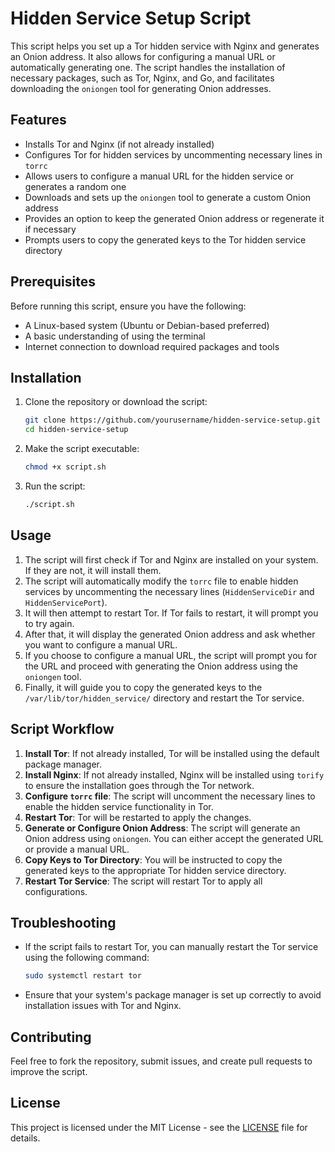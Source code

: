 # Hidden Service Setup Script

This script helps you set up a Tor hidden service with Nginx and generates an Onion address. It also allows for configuring a manual URL or automatically generating one. The script handles the installation of necessary packages, such as Tor, Nginx, and Go, and facilitates downloading the `oniongen` tool for generating Onion addresses.

## Features

- Installs Tor and Nginx (if not already installed)
- Configures Tor for hidden services by uncommenting necessary lines in `torrc`
- Allows users to configure a manual URL for the hidden service or generates a random one
- Downloads and sets up the `oniongen` tool to generate a custom Onion address
- Provides an option to keep the generated Onion address or regenerate it if necessary
- Prompts users to copy the generated keys to the Tor hidden service directory

## Prerequisites

Before running this script, ensure you have the following:

- A Linux-based system (Ubuntu or Debian-based preferred)
- A basic understanding of using the terminal
- Internet connection to download required packages and tools

## Installation

1. Clone the repository or download the script:

   ```bash
   git clone https://github.com/yourusername/hidden-service-setup.git
   cd hidden-service-setup
   ```

2. Make the script executable:

   ```bash
   chmod +x script.sh
   ```

3. Run the script:

   ```bash
   ./script.sh
   ```

## Usage

1. The script will first check if Tor and Nginx are installed on your system. If they are not, it will install them.
2. The script will automatically modify the `torrc` file to enable hidden services by uncommenting the necessary lines (`HiddenServiceDir` and `HiddenServicePort`).
3. It will then attempt to restart Tor. If Tor fails to restart, it will prompt you to try again.
4. After that, it will display the generated Onion address and ask whether you want to configure a manual URL.
5. If you choose to configure a manual URL, the script will prompt you for the URL and proceed with generating the Onion address using the `oniongen` tool.
6. Finally, it will guide you to copy the generated keys to the `/var/lib/tor/hidden_service/` directory and restart the Tor service.

## Script Workflow

1. **Install Tor**: If not already installed, Tor will be installed using the default package manager.
2. **Install Nginx**: If not already installed, Nginx will be installed using `torify` to ensure the installation goes through the Tor network.
3. **Configure `torrc` file**: The script will uncomment the necessary lines to enable the hidden service functionality in Tor.
4. **Restart Tor**: Tor will be restarted to apply the changes.
5. **Generate or Configure Onion Address**: The script will generate an Onion address using `oniongen`. You can either accept the generated URL or provide a manual URL.
6. **Copy Keys to Tor Directory**: You will be instructed to copy the generated keys to the appropriate Tor hidden service directory.
7. **Restart Tor Service**: The script will restart Tor to apply all configurations.

## Troubleshooting

- If the script fails to restart Tor, you can manually restart the Tor service using the following command:

   ```bash
   sudo systemctl restart tor
   ```

- Ensure that your system's package manager is set up correctly to avoid installation issues with Tor and Nginx.

## Contributing

Feel free to fork the repository, submit issues, and create pull requests to improve the script.

## License

This project is licensed under the MIT License - see the [LICENSE](LICENSE) file for details.
